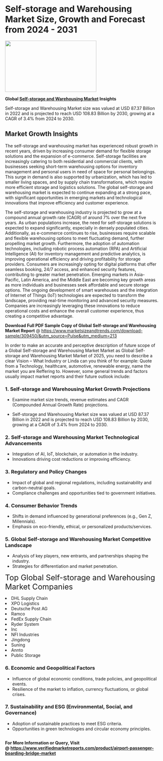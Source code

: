 <H1>Self-storage and Warehousing Market Size, Growth and Forecast from 2024 - 2031</H1><img class="aligncenter size-medium wp-image-584254" src="https://thirdeyenews.in/wp-content/uploads/2024/09/Global-Market-Research-300x168.jpeg" alt="" width="300" height="168" /><p><strong>Global&nbsp;<a href="https://www.marketsizeandtrends.com/download-sample/309450/&amp;utm_source=Pulse&amp;utm_medium=213">Self-storage and Warehousing Market</a> Insights</strong></p><p>Self-storage and Warehousing Market size was valued at USD 87.37 Billion in 2022 and is projected to reach USD 108.83 Billion by 2030, growing at a CAGR of 3.4% from 2024 to 2030.</p><p><h2>Market Growth Insights</h2> <p>The self-storage and warehousing market has experienced robust growth in recent years, driven by increasing consumer demand for flexible storage solutions and the expansion of e-commerce. Self-storage facilities are increasingly catering to both residential and commercial clients, with businesses seeking short-term warehousing options for inventory management and personal users in need of space for personal belongings. This surge in demand is also supported by urbanization, which has led to smaller living spaces, and by supply chain transformations, which require more efficient storage and logistics solutions. The global self-storage and warehousing market is expected to continue expanding at a strong pace, with significant opportunities in emerging markets and technological innovations that improve efficiency and customer experience. </p> <p>The self-storage and warehousing industry is projected to grow at a compound annual growth rate (CAGR) of around 7% over the next five years. As urban populations increase, the need for self-storage solutions is expected to expand significantly, especially in densely populated cities. Additionally, as e-commerce continues to rise, businesses require scalable and flexible warehousing options to meet fluctuating demand, further propelling market growth. Furthermore, the adoption of automation technologies, including robotic process automation (RPA) and Artificial Intelligence (AI) for inventory management and predictive analytics, is improving operational efficiency and driving profitability for storage providers. Consumers are increasingly opting for digital platforms that offer seamless booking, 24/7 access, and enhanced security features, contributing to greater market penetration. Emerging markets in Asia-Pacific, Latin America, and the Middle East are becoming key growth areas as more individuals and businesses seek affordable and secure storage options. The ongoing development of smart warehouses and the integration of Internet of Things (IoT) technologies are expected to transform the landscape, providing real-time monitoring and advanced security measures. Companies are increasingly leveraging these innovations to reduce operational costs and enhance the overall customer experience, thus creating a competitive advantage. </p><p><span class=""><strong>Download Full PDF Sample Copy of Global Self-storage and Warehousing Market Report</strong> @ <a href="https://www.marketsizeandtrends.com/download-sample/309450/&amp;utm_source=Pulse&amp;utm_medium=213" target="_blank">https://www.marketsizeandtrends.com/download-sample/309450/&amp;utm_source=Pulse&amp;utm_medium=213</a></span></p><p>In order to make an accurate and perceptive description of future scope of a Global&nbsp;Self-storage and Warehousing Market Market as Global&nbsp;Self-storage and Warehousing Market Market of 2025, you need to describe a clear Vision &ndash; What Industry or Linda can you think of for example: Quote from a Technology, healthcare, automotive, renewable energy, name the market you are Reffering to. However, some general trends and factors usually impact market reports and their future outlook include:</p><h3>1.&nbsp;<strong>Self-storage and Warehousing Market Growth Projections</strong></h3><ul><li>Examine market size trends, revenue estimates and CAGR (Compounded Annual Growth Rate) projections.</li><li><p>Self-storage and Warehousing Market size was valued at USD 87.37 Billion in 2022 and is projected to reach USD 108.83 Billion by 2030, growing at a CAGR of 3.4% from 2024 to 2030.</p></li></ul><h3>2.&nbsp;<strong>Self-storage and Warehousing Market Technological Advancements</strong></h3><ul><li>Integration of AI, IoT, blockchain, or automation in the industry.</li><li>Innovations driving cost reductions or improving efficiency.</li></ul><h3>3.&nbsp;<strong>Regulatory and Policy Changes</strong></h3><ul><li>Impact of global and regional regulations, including sustainability and carbon-neutral goals.</li><li>Compliance challenges and opportunities tied to government initiatives.</li></ul><h3>4.&nbsp;<strong>Consumer Behavior Trends</strong></h3><ul><li>Shifts in demand influenced by generational preferences (e.g., Gen Z, Millennials).</li><li>Emphasis on eco-friendly, ethical, or personalized products/services.</li></ul><h3>5.&nbsp;<strong>Global Self-storage and Warehousing Market Competitive Landscape</strong></h3><ul><li>Analysis of key players, new entrants, and partnerships shaping the industry.</li><li>Strategies for differentiation and market penetration.</li></ul><p data-pm-slice="1 1 []"><span style="color: inherit; font-family: inherit; font-size: 25px;">Top Global Self-storage and Warehousing Market Companies</span></p><div class="" data-test-id=""><p><li>DHL Supply Chain</li><li> XPO Logistics</li><li> Deutsche Post AG</li><li> Ramco</li><li> FedEx Supply Chain</li><li> Ryder System</li><li> Inc</li><li> NFI Industries</li><li> Jingdong</li><li> Suning</li><li> Annto</li><li> Public Storage</li></p></div><h3>6.&nbsp;<strong>Economic and Geopolitical Factors</strong></h3><ul><li>Influence of global economic conditions, trade policies, and geopolitical events.</li><li>Resilience of the market to inflation, currency fluctuations, or global crises.</li></ul><h3>7.&nbsp;<strong>Sustainability and ESG (Environmental, Social, and Governance)</strong></h3><ul><li>Adoption of sustainable practices to meet ESG criteria.</li><li>Opportunities in green technologies and circular economy principles.</li></ul><h2><strong style="font-size: 14px;">For More Information or Query, Visit @&nbsp;</strong><a style="background-color: #ffffff; font-size: 14px;" href="https://www.marketsizeandtrends.com/report/self-storage-and-warehousing-market/" target="_blank">https://www.verifiedmarketreports.com/product/airport-passenger-boarding-bridge-market</a></h2>
